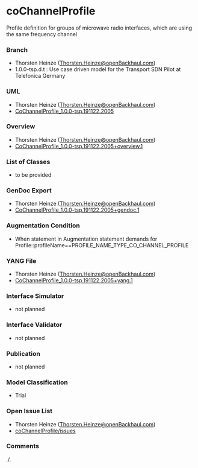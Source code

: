# coChannelProfile
Profile definition for groups of microwave radio interfaces, which are using the same frequency channel

### Branch
- Thorsten Heinze (Thorsten.Heinze@openBackhaul.com)
- 1.0.0-tsp.d.t : Use case driven model for the Transport SDN Pilot at Telefonica Germany

### UML
- Thorsten Heinze (Thorsten.Heinze@openBackhaul.com)
- [CoChannelProfile_1.0.0-tsp.191122.2005](./CoChannelProfile_1.0.0-tsp.191122.2005.zip)

### Overview 
- Thorsten Heinze (Thorsten.Heinze@openBackhaul.com)
- [CoChannelProfile_1.0.0-tsp.191122.2005+overview.1](./CoChannelProfile_1.0.0-tsp.191122.2005+overview.1.png)

### List of Classes
- to be provided

### GenDoc Export
- Thorsten Heinze (Thorsten.Heinze@openBackhaul.com)
- [CoChannelProfile_1.0.0-tsp.191122.2005+gendoc.1](./CoChannelProfile_1.0.0-tsp.191122.2005+gendoc.1.docx)

### Augmentation Condition
- When statement in Augmentation statement demands for Profile::profileName==PROFILE_NAME_TYPE_CO_CHANNEL_PROFILE

### YANG File
- Thorsten Heinze (Thorsten.Heinze@openBackhaul.com)
- [CoChannelProfile_1.0.0-tsp.191122.2005+yang.1](./CoChannelProfile_1.0.0-tsp.191122.2005+yang.1.zip)

### Interface Simulator
- not planned 

### Interface Validator
- not planned

### Publication
- not planned

### Model Classification
- Trial

### Open Issue List
- Thorsten Heinze (Thorsten.Heinze@openBackhaul.com)
- [coChannelProfile/issues](../../issues)

### Comments
./.
